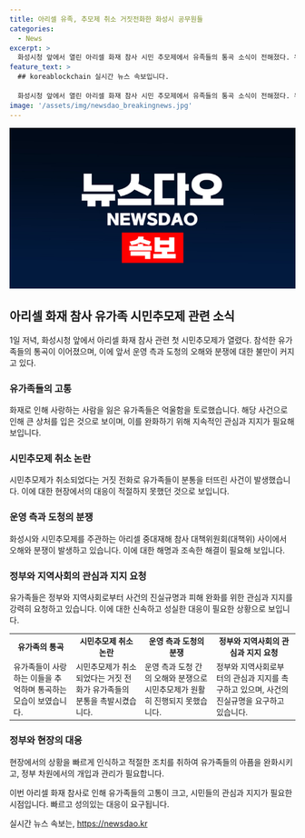 ```yaml
---
title: 아리셀 유족, 추모제 취소 거짓전화한 화성시 공무원들
categories:
  - News
excerpt: >
  화성시청 앞에서 열린 아리셀 화재 참사 시민 추모제에서 유족들의 통곡 소식이 전해졌다. 유가족들은 안전 대책 부재와 진상규명을 요구했으며, 화성시는 추모제를 방해하려다가 고소당하며 논란이 빚어졌다. 유족들의 절박한 심경과 정부 및 아리셀에 대한 요구가 제기되었다. 23명 중 18명이 외국인인 이 참사의 비극과 유족들의 절규가 심장을 저미게 한다. (150자)
feature_text: >
  ## koreablockchain 실시간 뉴스 속보입니다.

  화성시청 앞에서 열린 아리셀 화재 참사 시민 추모제에서 유족들의 통곡 소식이 전해졌다. 유가족들은 안전 대책 부재와 진상규명을 요구했으며, 화성시는 추모제를 방해하려다가 고소당하며 논란이 빚어졌다. 유족들의 절박한 심경과 정부 및 아리셀에 대한 요구가 제기되었다. 23명 중 18명이 외국인인 이 참사의 비극과 유족들의 절규가 심장을 저미게 한다. (150자)
image: '/assets/img/newsdao_breakingnews.jpg'
---
```


<p><img src="/assets/img/newsdao_breakingnews.jpg" alt="koreablockchain 속보" /></p>

<h2 data-ke-size="size26">아리셀 화재 참사 유가족 시민추모제 관련 소식</h2>

<p data-ke-size="size16">1일 저녁, 화성시청 앞에서 아리셀 화재 참사 관련 첫 시민추모제가 열렸다. 참석한 유가족들의 통곡이 이어졌으며, 이에 앞서 운영 측과 도청의 오해와 분쟁에 대한 불만이 커지고 있다.</p>

<h3 data-ke-size="size24">유가족들의 고통</h3>

<p data-ke-size="size16">화재로 인해 사랑하는 사람을 잃은 유가족들은 억울함을 토로했습니다. 해당 사건으로 인해 큰 상처를 입은 것으로 보이며, 이를 완화하기 위해 지속적인 관심과 지지가 필요해 보입니다.</p>

<h3 data-ke-size="size24">시민추모제 취소 논란</h3>

<p data-ke-size="size16">시민추모제가 취소되었다는 거짓 전화로 유가족들이 분통을 터뜨린 사건이 발생했습니다. 이에 대한 현장에서의 대응이 적절하지 못했던 것으로 보입니다.</p>

<h3 data-ke-size="size24">운영 측과 도청의 분쟁</h3>

<p data-ke-size="size16">화성시와 시민추모제를 주관하는 아리셀 중대재해 참사 대책위원회(대책위) 사이에서 오해와 분쟁이 발생하고 있습니다. 이에 대한 해명과 조속한 해결이 필요해 보입니다.</p>

<h3 data-ke-size="size24">정부와 지역사회의 관심과 지지 요청</h3>

<p data-ke-size="size16">유가족들은 정부와 지역사회로부터 사건의 진실규명과 피해 완화를 위한 관심과 지지를 강력히 요청하고 있습니다. 이에 대한 신속하고 성실한 대응이 필요한 상황으로 보입니다.</p>

<table>
  <tr>
    <td style="text-align: center; height: 17px;"><b>유가족의 통곡</b></td>
    <td style="text-align: center; height: 17px;"><b>시민추모제 취소 논란</b></td>
    <td style="text-align: center; height: 17px;"><b>운영 측과 도청의 분쟁</b></td>
    <td style="text-align: center; height: 17px;"><b>정부와 지역사회의 관심과 지지 요청</b></td>
  </tr>
  <tr>
    <td>유가족들이 사랑하는 이들을 추억하며 통곡하는 모습이 보였습니다.</td>
    <td>시민추모제가 취소되었다는 거짓 전화가 유가족들의 분통을 촉발시켰습니다.</td>
    <td>운영 측과 도청 간의 오해와 분쟁으로 시민추모제가 원활히 진행되지 못했습니다.</td>
    <td>정부와 지역사회로부터의 관심과 지지를 촉구하고 있으며, 사건의 진실규명을 요구하고 있습니다.</td>
  </tr>
</table>

<h3 data-ke-size="size24">정부와 현장의 대응</h3>

<p data-ke-size="size16">현장에서의 상황을 빠르게 인식하고 적절한 조치를 취하여 유가족들의 아픔을 완화시키고, 정부 차원에서의 개입과 관리가 필요합니다.</p>

<p data-ke-size="size16">이번 아리셀 화재 참사로 인해 유가족들의 고통이 크고, 시민들의 관심과 지지가 필요한 시점입니다. 빠르고 성의있는 대응이 요구됩니다.</p>
실시간 뉴스 속보는, <a href="https://newsdao.kr" rel="dofollow">https://newsdao.kr</a>


